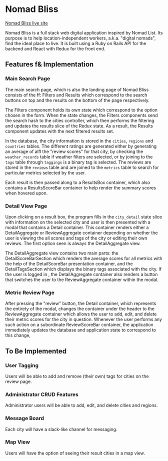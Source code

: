 # Nomad Bliss

[Nomad Bliss live site][heroku]

[heroku]: https://github.com/Tribe216/nomad_bliss

Nomad Bliss is a full stack web digital application inspired by Nomad List. Its purpose is to help location-independent workers, a.k.a. "digital nomads", find the ideal place to live. It is built using a Ruby on Rails API for the backend and React with Redux for the front end.

## Features f& Implementation

### Main Search Page

The main search page, which is also the landing page of Nomad Bliss consists of the ff: Filters and Results which correspond to the search buttons on top and the results on the bottom of the page respectively.

The Filters component holds its own state which correspond to the option chosen in the form. When the state changes, the Filters components send the search hash to the cities controller, which then performs the filtering and updates the results slice of the Redux state. As a result, the Results component updates with the next filtered results set.

In the database, the city information is stored in the `cities`, `regions` and `countries` tables. The different ratings are generated either by generating an average of alfl the "review scores" for that city, by checking the `weather_records` table if weather filters are selected, or by joining to the `tags` table through `taggings` is a binary tag is selected. The reviews are stored in the `reviews` table and are joined to the `metrics` table to search for particular metrics selected by the user.

Each result is then passed along to a ResultsBox container, which also contains a ResultsScoreBar container to help render the summary scores when hovered upon.

### Detail View Page

Upon clicking on a result box, the program fills in the `city_detail` state slice with information on the selected city and user is then presented with a modal that contains a Detail container. This container renders either a DetailAggregate or ReviewAggregate container depending on whether the user is viewing the all scores and tags of the city or editing their own reviews. The first option seen is always the DetailAggregate view.

The DetailAggregate view contains two main parts: the DetailScoreBarSection which renders the average scores for all metrics with the help of the DetailScoreBar presentation container, and the DetailTagsSection which displays the binary tags associated with the city. If the user is logged in , the DetailAggregate container also renders a button that switches the user to the ReviewAggregate container within the modal.

### Metric Review Page

After pressing the "review" button, the Detail container, which represents the entirety of the modal, changes the container under the header to the ReviewAggregate container which allows the user to add, edit, and delete their metric scores for the city in question. Whenever the user performs any such action on a subordinate ReviewScoreBar container, the application immediately updates the database and application state to correspond to this change,


## To Be Implemented

### User Tagging

Users will be able to add and remove (their own) tags for cities on the review page.

### Administrator CRUD Features

Administrator users will be able to add, edit, and delete cities and regions.

### Message Board

Each city will have a slack-like channel for messaging.

### Map View

Users will have the option of seeing their result cities in a map view.
